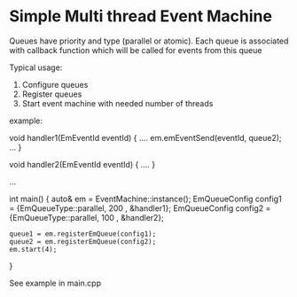 # Simple Multi thread Event Machine


Queues have priority and type (parallel or atomic). Each queue is associated with callback function which will be called for events from this queue

Typical usage:
1. Configure queues
2. Register queues
3. Start event machine with needed number of threads

example:

void handler1(EmEventId eventId)
{
    ....
    em.emEventSend(eventId, queue2);
    ...
}

void handler2(EmEventId eventId)
{
    ....
}

...

int main()
{
    auto& em = EventMachine::instance();
    EmQueueConfig config1 = {EmQueueType::parallel, 200 , &handler1};
    EmQueueConfig config2 = {EmQueueType::parallel, 100 , &handler2};

    queue1 = em.registerEmQueue(config1);
    queue2 = em.registerEmQueue(config2);
    em.start(4);  
}


See example in main.cpp
